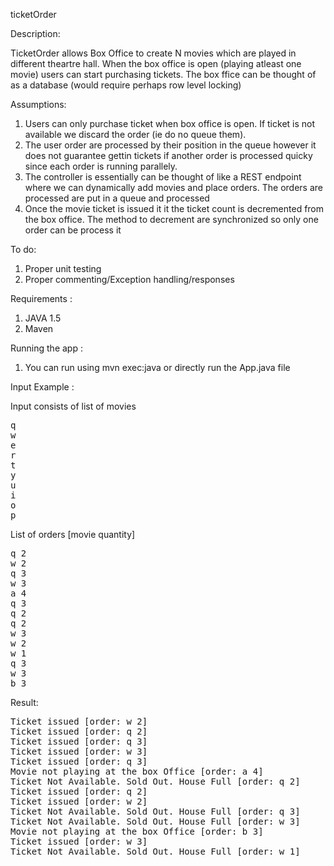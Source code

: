 ticketOrder

Description:

TicketOrder allows Box Office to create N movies which are played in different theartre hall. When the box office is open (playing atleast one movie) users can start purchasing tickets. The box ffice can be thought of as a database (would require perhaps row level locking)

Assumptions: 

1. Users can only purchase ticket when box office is open. If ticket is not available we discard the order (ie do no queue them). 
2. The user order are processed by their position in the queue however it does not guarantee gettin tickets if another order is processed quicky since each order is running parallely.
3. The controller is essentially can be thought of like a REST endpoint where we can dynamically add movies and place orders. The orders are processed are put in a queue and processed 
4. Once the movie ticket is issued it it the ticket count is decremented from the box office. The method to decrement are synchronized so only one order can be process it

To do:

1. Proper unit testing
2. Proper commenting/Exception handling/responses

Requirements :

1. JAVA 1.5
2. Maven

Running the app :

1. You can run using mvn exec:java or directly run the App.java file

Input Example :

Input consists of list of movies 

<pre>
q
w
e
r
t
y
u
i
o
p
</pre>

List of orders [movie quantity]
<pre>
q 2
w 2
q 3
w 3
a 4
q 3
q 2
q 2
w 3
w 2
w 1
q 3
w 3
b 3
</pre>

Result: 

<pre>
Ticket issued [order: w 2]
Ticket issued [order: q 2]
Ticket issued [order: q 3]
Ticket issued [order: w 3]
Ticket issued [order: q 3]
Movie not playing at the box Office [order: a 4]
Ticket Not Available. Sold Out. House Full [order: q 2]
Ticket issued [order: q 2]
Ticket issued [order: w 2]
Ticket Not Available. Sold Out. House Full [order: q 3]
Ticket Not Available. Sold Out. House Full [order: w 3]
Movie not playing at the box Office [order: b 3]
Ticket issued [order: w 3]
Ticket Not Available. Sold Out. House Full [order: w 1]
</pre>

